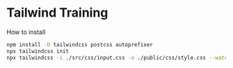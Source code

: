 # Tailwind Training

How to install
```bash
npm install -D tailwindcss postcss autoprefixer
npx tailwindcss init
npx tailwindcss -i ./src/css/input.css -o ./public/css/style.css --watch
```